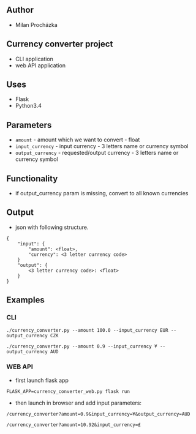 ## Author

- Milan Procházka

## Currency converter project

- CLI application
- web API application

## Uses

- Flask
- Python3.4

## Parameters
- `amount` - amount which we want to convert - float
- `input_currency` - input currency - 3 letters name or currency symbol
- `output_currency` - requested/output currency - 3 letters name or currency symbol

## Functionality
- if output_currency param is missing, convert to all known currencies

## Output
- json with following structure.
```
{
    "input": { 
        "amount": <float>,
        "currency": <3 letter currency code>
    }
    "output": {
        <3 letter currency code>: <float>
    }
}
```
## Examples

### CLI 
```
./currency_converter.py --amount 100.0 --input_currency EUR --output_currency CZK
```
```
./currency_converter.py --amount 0.9 --input_currency ¥ --output_currency AUD
```

### WEB API
- first launch flask app
```
FLASK_APP=currency_converter_web.py flask run
```
- then launch in browser and add input parameters:
```
/currency_converter?amount=0.9&input_currency=¥&output_currency=AUD
```
```
/currency_converter?amount=10.92&input_currency=£
```

